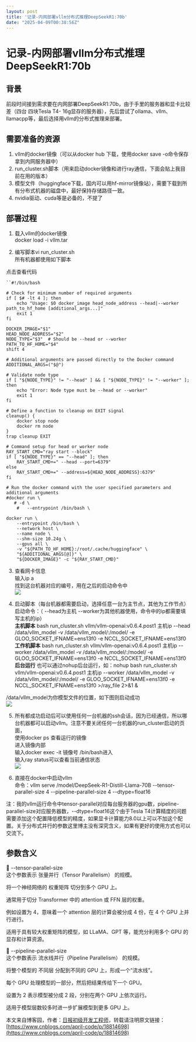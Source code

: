 ```yaml
---
layout: post
title: '记录-内网部署vllm分布式推理DeepSeekR1:70b'
date: "2025-04-09T00:38:56Z"
---
```

记录-内网部署vllm分布式推理DeepSeekR1:70b
==============================

背景
--

前段时间接到需求要在内网部署DeepSeekR1:70b，由于手里的服务器和显卡比较差（四台 四块Tesla T4- 16g显存的服务器），先后尝试了ollama、vllm、llamacpp等，最后选择用vllm的分布式推理来部署。

需要准备的资源
-------

1.  vllm的docker镜像（可以从docker hub 下载，使用docker save -o命令保存拿到内网服务器中）
2.  run\_cluster.sh脚本（用来启动docker镜像和进行ray通信，下面会贴上我目前在用的版本）
3.  模型文件（huggingface下载，国内可以用hf-mirror镜像站），需要下载到所有分布式机器的磁盘中，最好保持存储路径一致。
4.  nvidia驱动、cuda等是必备的，不提了

部署过程
----

1.  载入vllm的docker镜像  
    docker load -i vllm.tar
    
2.  编写脚本vi run\_cluster.sh  
    所有机器都使用如下脚本
    

点击查看代码

    ``#!/bin/bash
    
    # Check for minimum number of required arguments
    if [ $# -lt 4 ]; then
        echo "Usage: $0 docker_image head_node_address --head|--worker path_to_hf_home [additional_args...]"
        exit 1
    fi
    
    DOCKER_IMAGE="$1"
    HEAD_NODE_ADDRESS="$2"
    NODE_TYPE="$3"  # Should be --head or --worker
    PATH_TO_HF_HOME="$4"
    shift 4
    
    # Additional arguments are passed directly to the Docker command
    ADDITIONAL_ARGS=("$@")
    
    # Validate node type
    if [ "${NODE_TYPE}" != "--head" ] && [ "${NODE_TYPE}" != "--worker" ]; then
        echo "Error: Node type must be --head or --worker"
        exit 1
    fi
    
    # Define a function to cleanup on EXIT signal
    cleanup() {
        docker stop node
        docker rm node
    }
    trap cleanup EXIT
    
    # Command setup for head or worker node
    RAY_START_CMD="ray start --block"
    if [ "${NODE_TYPE}" == "--head" ]; then
        RAY_START_CMD+=" --head --port=6379"
    else
        RAY_START_CMD+=" --address=${HEAD_NODE_ADDRESS}:6379"
    fi
    
    # Run the docker command with the user specified parameters and additional arguments
    #docker run \
       # -d \
        #   --entrypoint /bin/bash \
    
    docker run \
        --entrypoint /bin/bash \
        --network host \
        --name node \
        --shm-size 10.24g \
        --gpus all \
        -v "${PATH_TO_HF_HOME}:/root/.cache/huggingface" \
        "${ADDITIONAL_ARGS[@]}" \
        "${DOCKER_IMAGE}" -c "${RAY_START_CMD}"

3.  查看网卡信息  
    输入ip a  
    找到这台机器对应的编号，用在之后的启动命令中  
    ![](https://img2024.cnblogs.com/blog/2715357/202503/2715357-20250306165551224-1930537653.png)
    
4.  启动脚本（每台机器都需要启动，选择任意一台为主节点，其他为工作节点）  
    启动命令：（ --head为主机 --worker为其他机器使用，命令中的ip都需要填写主机的ip）  
    **主机脚本** bash run\_cluster.sh vllm/vllm-openai:v0.6.4.post1 主机ip --head /data/vllm\_model -v /data/vllm\_model/:/model/ -e GLOO\_SOCKET\_IFNAME=ens13f0 -e NCCL\_SOCKET\_IFNAME=ens13f0  
    **工作机脚本** bash run\_cluster.sh vllm/vllm-openai:v0.6.4.post1 主机ip --worker /data/vllm\_model -v /data/vllm\_model/:/model/ -e GLOO\_SOCKET\_IFNAME=ens13f0 -e NCCL\_SOCKET\_IFNAME=ens13f0  
    **后台运行** 也可以通过nohup后台运行，如：nohup bash run\_cluster.sh vllm/vllm-openai:v0.6.4.post1 主机ip --worker /data/vllm\_model -v /data/vllm\_model/:/model/ -e GLOO\_SOCKET\_IFNAME=ens13f0 -e NCCL\_SOCKET\_IFNAME=ens13f0 >/ray\_file 2>&1 &
    

/data/vllm\_model为你模型文件的位置，如下图则启动成功  
![](https://img2024.cnblogs.com/blog/2715357/202503/2715357-20250306170522154-889370253.png)

5.  所有都成功启动后可以使用任何一台机器的ssh会话，因为已经通信，所以哪台机器都可以启动vllm。注意不要关闭任何一台机器的run\_cluster启动的页面，  
    使用docker ps 查看运行的镜像  
    进入镜像内部  
    输入docker exec -it 镜像号 /bin/bash进入  
    输入ray status可以查看当前通信状态  
    ![](https://img2024.cnblogs.com/blog/2715357/202504/2715357-20250408111127947-2131626644.png)
    
6.  直接在docker中启动vllm  
    命令：vllm serve /model/DeepSeek-R1-Distill-Llama-70B --tensor-parallel-size 4 --pipeline-parallel-size 4 --dtype=float16
    

注：我的vllm运行命令中tensor-parallel对应每台服务器的gpu数，pipeline-parallel-size对应服务器数，--dtype=float16这个由于Tesla T4计算精度的问题需要添加这个配置降低模型的精度，如果显卡计算能力8.0以上可以不加这个配置。关于分布式并行的参数这里博主没有深究含义，如果有更好的使用方式也可以交流下。

参数含义
----

🔹 --tensor-parallel-size  
这个参数表示 张量并行（Tensor Parallelism） 的规模。

将一个神经网络的 权重矩阵 切分到多个 GPU 上。

通常用于切分 Transformer 中的 attention 或 FFN 层的权重。

例如设置为 4，意味着一个 attention 层的计算会被分成 4 份，在 4 个 GPU 上并行进行。

适用于具有较大权重矩阵的模型，如 LLaMA、GPT 等，能充分利用多个 GPU 的显存和计算资源。

🔹 --pipeline-parallel-size  
这个参数表示 流水线并行（Pipeline Parallelism） 的规模。

将整个模型的 不同层 分配到不同的 GPU 上，形成一个“流水线”。

每个 GPU 处理模型的一部分，然后把结果传给下一个 GPU。

设置为 2 表示模型被分成 2 段，分别在两个 GPU 上依次运行。

适用于模型层数较多时进一步扩展模型到更多 GPU 上。

本文来自博客园，作者：[日报初级开发工程师](https://www.cnblogs.com/april-code/)，转载请注明原文链接：[https://www.cnblogs.com/april-code/p/18814698](https://www.cnblogs.com/april-code/p/18814698)